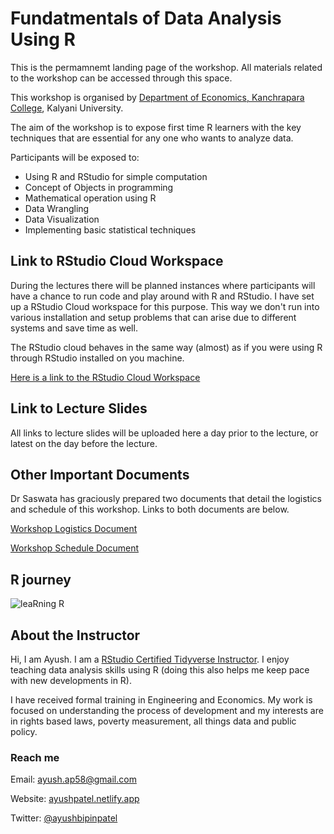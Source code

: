 # Fundatmentals of Data Analysis Using R

This is the permamnemt landing page of the workshop. All materials related to the workshop can be accessed through this space.

This workshop is organised by [Department of Economics, Kanchrapara College](https://www.kanchraparacollege.ac.in/), Kalyani University. 

The aim of the workshop is to expose first time R learners with the key techniques that are essential for any one who wants to analyze data. 

Participants will be exposed to:

  * Using R and RStudio for simple computation
  * Concept of Objects in programming
  * Mathematical operation using R
  * Data Wrangling
  * Data Visualization
  * Implementing basic statistical techniques 

## Link to RStudio Cloud Workspace

During the lectures there will be planned instances where participants will have a chance to run code and play around with R and RStudio. I have set up a RStudio Cloud workspace for this purpose. This way we don't run into various installation and setup problems that can arise due to different systems and save time as well.

The RStudio cloud behaves in the same way (almost) as if you were using R through RStudio installed on you machine.

[Here is a link to the RStudio Cloud Workspace](https://rstudio.cloud/spaces/146790/join?access_code=SI7nWOHMPPif3%2FgUyXWsP8x69UHdvUtdGepyGCsP)

## Link to Lecture Slides

All links to lecture slides will be uploaded here a day prior to the lecture, or latest on the day before the lecture.

## Other Important Documents

Dr Saswata has graciously prepared two documents that detail the logistics and schedule of this workshop. Links to both documents are below.

[Workshop Logistics Document](https://github.com/AyushBipinPatel/Fundatmentals-of-Data-Analysis-Using-R/blob/main/course%20documents/R_WS_ECONKPC.pdf)

[Workshop Schedule Document](https://github.com/AyushBipinPatel/Fundatmentals-of-Data-Analysis-Using-R/blob/main/course%20documents/Course%20Schedule.pdf)
  
## R journey

![leaRning R](https://raw.githubusercontent.com/allisonhorst/stats-illustrations/master/rstats-artwork/r_first_then.png)
  
## About the Instructor

Hi, I am Ayush. I am a [RStudio Certified Tidyverse Instructor](https://education.rstudio.com/trainers/people/patel+ayush/). I enjoy teaching data analysis skills using R (doing this also helps me keep pace with new developments in R).

I have received formal training in Engineering and Economics. My work is focused on understanding the process of development and my interests are in rights based laws, poverty measurement, all things data and public policy. 

### Reach me 

Email: ayush.ap58@gmail.com

Website: [ayushpatel.netlify.app](https://ayushpatel.netlify.app/)

Twitter: [@ayushbipinpatel](https://twitter.com/ayushbipinpatel)

